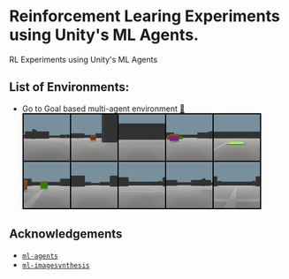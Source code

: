 # Reinforcement Learing Experiments using Unity's ML Agents.
RL Experiments using Unity's ML Agents


## List of Environments: 
 - Go to Goal based multi-agent environment [🔗](Assets/Environments/Go2Goal/README.md)
 ![Go2Goal Env](ReadmeAssets/vid.gif)

## Acknowledgements
 - [`ml-agents`](https://github.com/Unity-Technologies/ml-agents)
 - [`ml-imagesynthesis`](https://bitbucket.org/Unity-Technologies/ml-imagesynthesis)
